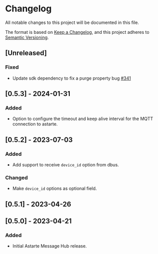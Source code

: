 # Changelog

All notable changes to this project will be documented in this file.

The format is based on [Keep a Changelog](https://keepachangelog.com/en/1.0.0/), and this project
adheres to [Semantic Versioning](https://semver.org/spec/v2.0.0.html).

## [Unreleased]

### Fixed

- Update sdk dependency to fix a purge property
  bug [#341](https://github.com/astarte-platform/astarte-device-sdk-rust/issues/341)

## [0.5.3] - 2024-01-31
### Added
- Option to configure the timeout and keep alive interval for the MQTT
  connection to astarte.

## [0.5.2] - 2023-07-03
### Added
-  Add support to receive `device_id` option from dbus.
### Changed
- Make `device_id` options as optional field.

## [0.5.1] - 2023-04-26

## [0.5.0] - 2023-04-21

### Added

- Initial Astarte Message Hub release.
